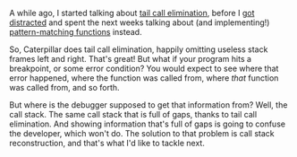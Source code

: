 A while ago, I started talking about [tail call elimination](/daily/2024-08-09),
before I [got distracted](/daily/2024-08-10) and spent the next weeks talking
about (and implementing!) [pattern-matching functions](/daily/2024-08-17)
instead.

So, Caterpillar does tail call elimination, happily omitting useless stack
frames left and right. That's great! But what if your program hits a breakpoint,
or some error condition? You would expect to see where that error happened,
where the function was called from, where _that_ function was called from, and
so forth.

But where is the debugger supposed to get that information from? Well, the call
stack. The same call stack that is full of gaps, thanks to tail call
elimination. And showing information that's full of gaps is going to confuse the
developer, which won't do. The solution to that problem is call stack
reconstruction, and that's what I'd like to tackle next.
